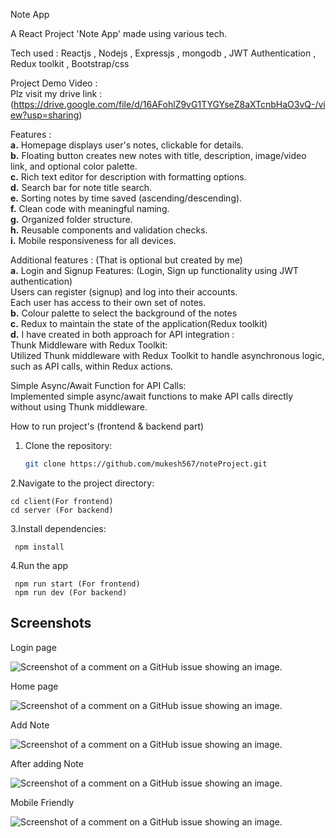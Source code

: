 Note App

A React Project 'Note App' made using various tech.  

Tech used : Reactjs , Nodejs , Expressjs , mongodb , JWT Authentication , Redux toolkit , Bootstrap/css  

Project Demo Video :   
Plz visit my drive link : (https://drive.google.com/file/d/16AFohlZ9vG1TYGYseZ8aXTcnbHaO3vQ-/view?usp=sharing)




Features :   
**a.**  Homepage displays user's notes, clickable for details.  
**b.** Floating button creates new notes with title, description, image/video link, and optional color palette.  
**c.** Rich text editor for description with formatting options.  
**d.** Search bar for note title search.  
**e.** Sorting notes by time saved (ascending/descending).  
**f.** Clean code with meaningful naming.  
**g.** Organized folder structure.  
**h.** Reusable components and validation checks.  
**i.** Mobile responsiveness for all devices.    

  


Additional features :  (That is optional but created by me)   
**a.**  Login and Signup Features: (Login, Sign up functionality using JWT authentication)  
    Users can register (signup) and log into their accounts.  
    Each user has access to their own set of notes.  
**b.** Colour palette to select the background of the notes  
**c.**  Redux to maintain the state of the application(Redux toolkit)  
**d.** I have created in both approach for API integration :   
  Thunk Middleware with Redux Toolkit:  
      Utilized Thunk middleware with Redux Toolkit to handle asynchronous logic, such as API calls, within Redux actions.  
    
  Simple Async/Await Function for API Calls:  
   Implemented simple async/await functions to make API calls directly without using Thunk middleware. 

  
   
How to run project's (frontend & backend part)  

1. Clone the repository:

   ```bash
   git clone https://github.com/mukesh567/noteProject.git

2.Navigate to the project directory:
    
    cd client(For frontend)  
    cd server (For backend)

3.Install dependencies:
   
     npm install

4.Run the app

     npm run start (For frontend)
     npm run dev (For backend)

    
## Screenshots

Login page  


![Screenshot of a comment on a GitHub issue showing an image.]( https://github.com/mukesh567/noteProject/blob/master/assets/loginsignup.png)   


Home page  


![Screenshot of a comment on a GitHub issue showing an image.]( https://github.com/mukesh567/noteProject/blob/master/assets/homepage.png)   


Add Note 


![Screenshot of a comment on a GitHub issue showing an image.](https://github.com/mukesh567/noteProject/blob/master/assets/addnote.png)   


After adding Note 


![Screenshot of a comment on a GitHub issue showing an image.]( https://github.com/mukesh567/noteProject/blob/master/assets/afteradd.png)   



Mobile Friendly  


![Screenshot of a comment on a GitHub issue showing an image.]( https://github.com/mukesh567/noteProject/blob/master/assets/responsive.png)    


